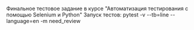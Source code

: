 Финальное тестовое задание в курсе "Автоматизация тестирования с помощью Selenium и Python"
Запуск тестов: pytest -v --tb=line --language=en -m need_review